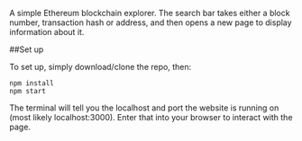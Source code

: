 A simple Ethereum blockchain explorer. The search bar takes either a block number, transaction hash or address, and then opens a new page to display information about it.

##Set up

To set up, simply download/clone the repo, then:

```
npm install
npm start
```

The terminal will tell you the localhost and port the website is running on (most likely localhost:3000). Enter that into your browser to interact with the page.
